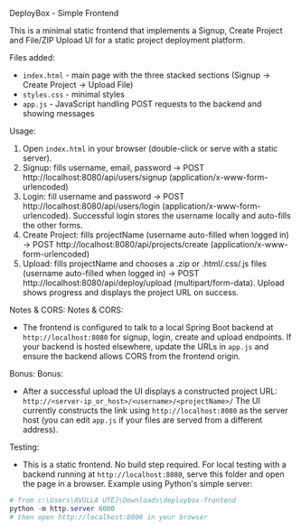 DeployBox - Simple Frontend

This is a minimal static frontend that implements a Signup, Create Project and File/ZIP Upload UI for a static project deployment platform.

Files added:
- `index.html` - main page with the three stacked sections (Signup → Create Project → Upload File)
- `styles.css` - minimal styles
- `app.js` - JavaScript handling POST requests to the backend and showing messages

Usage:
1. Open `index.html` in your browser (double-click or serve with a static server).
2. Signup: fills username, email, password → POST http://localhost:8080/api/users/signup (application/x-www-form-urlencoded)
3. Login: fill username and password → POST http://localhost:8080/api/users/login (application/x-www-form-urlencoded). Successful login stores the username locally and auto-fills the other forms.
4. Create Project: fills projectName (username auto-filled when logged in) → POST http://localhost:8080/api/projects/create (application/x-www-form-urlencoded)
5. Upload: fills projectName and chooses a .zip or .html/.css/.js files (username auto-filled when logged in) → POST http://localhost:8080/api/deploy/upload (multipart/form-data). Upload shows progress and displays the project URL on success.

Notes & CORS:
Notes & CORS:
- The frontend is configured to talk to a local Spring Boot backend at `http://localhost:8080` for signup, login, create and upload endpoints. If your backend is hosted elsewhere, update the URLs in `app.js` and ensure the backend allows CORS from the frontend origin.

Bonus:
Bonus:
- After a successful upload the UI displays a constructed project URL:
  `http://<server-ip_or_host>/<username>/<projectName>/`
  The UI currently constructs the link using `http://localhost:8080` as the server host (you can edit `app.js` if your files are served from a different address).

Testing:
- This is a static frontend. No build step required.
For local testing with a backend running at `http://localhost:8080`, serve this folder and open the page in a browser. Example using Python's simple server:

```powershell
# from c:\Users\AVULLA UTEJ\Downloads\deploybox-frontend
python -m http.server 8000
# then open http://localhost:8000 in your browser
```
